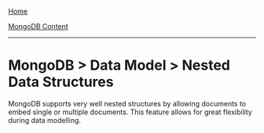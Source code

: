 [Home](../../index.md)

[MongoDB Content](../MongoDB.md)
___

# MongoDB > Data Model > Nested Data Structures

MongoDB supports very well nested structures by allowing documents to embed single or multiple documents. This feature allows for great flexibility during data modelling. 